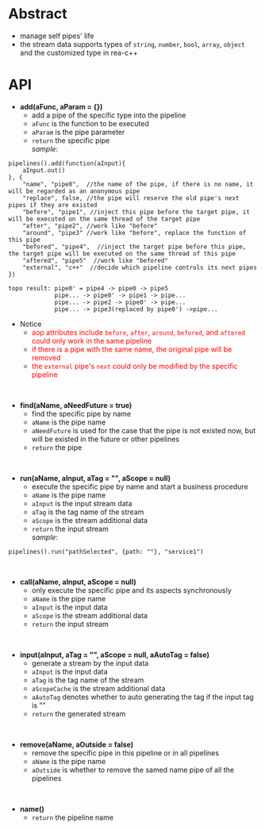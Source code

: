 # Abstract
* manage self pipes' life  
* the stream data supports types of `string`, `number`, `bool`, `array`, `object` and the customized type in rea-c++  

# API
* **add(aFunc, aParam = {})**  
    - add a pipe of the specific type into the pipeline  
    - `aFunc` is the function to be executed  
    - `aParam` is the pipe parameter  
    - `return` the specific pipe  
_sample_:  
```
pipelines().add(function(aInput){
    aInput.out()
}, {
    "name", "pipe0",  //the name of the pipe, if there is no name, it will be regarded as an anonymous pipe
    "replace", false, //the pipe will reserve the old pipe's next pipes if they are existed
    "before", "pipe1", //inject this pipe before the target pipe, it will be executed on the same thread of the target pipe
    "after", "pipe2", //work like "before"
    "around", "pipe3" //work like "before", replace the function of this pipe
    "befored", "pipe4",  //inject the target pipe before this pipe, the target pipe will be executed on the same thread of this pipe
    "aftered", "pipe5"  //work like "befored"
    "external", "c++"  //decide which pipeline controls its next pipes
})

topo result: pipe0' = pipe4 -> pipe0 -> pipe5
             pipe... -> pipe0' -> pipe1 -> pipe...
             pipe... -> pipe2 -> pipe0' -> pipe...
             pipe... -> pipe3(replaced by pipe0') ->pipe...
```  
* Notice  
    - <font color="red">aop attributes include `before`, `after`, `around`, `befored`, and `aftered` could only work in the same pipeline</font><br />  
    - <font color="red">if there is a pipe with the same name, the original pipe will be removed</font><br />  
    - <font color="red">the `external` pipe's `next` could only be modified by the specific pipeline</font><br />  
</br>

* **find(aName, aNeedFuture = true)**  
    - find the specific pipe by name  
    - `aName` is the pipe name  
    - `aNeedFuture` is used for the case that the pipe is not existed now, but will be existed in the future or other pipelines  
    - `return` the pipe  
</br>

* **run(aName, aInput, aTag = "", aScope = null)**  
    - execute the specific pipe by name and start a business procedure  
    - `aName` is the pipe name  
    - `aInput` is the input stream data  
    - `aTag` is the tag name of the stream  
    - `aScope` is the stream additional data  
    - `return` the input stream  
_sample_:
```
pipelines().run("pathSelected", {path: ""}, "service1")
```  
</br>

* **call(aName, aInput, aScope = null)**  
    - only execute the specific pipe and its aspects synchronously  
    - `aName` is the pipe name  
    - `aInput` is the input data  
    - `aScope` is the stream additional data  
    - `return` the input stream  
</br>

* **input(aInput, aTag = "", aScope = null, aAutoTag = false)**  
    - generate a stream by the input data  
    - `aInput` is the input data  
    - `aTag` is the tag name of the stream  
    - `aScopeCache` is the stream additional data  
    - `aAutoTag` denotes whether to auto generating the tag if the input tag is ""  
    - `return` the generated stream  
</br>

* **remove(aName, aOutside = false)**  
    - remove the specific pipe in this pipeline or in all pipelines  
    - `aName` is the pipe name  
    - `aOutside` is whether to remove the samed name pipe of all the pipelines  
</br>

* **name()**  
    - `return` the pipeline name  
</br>